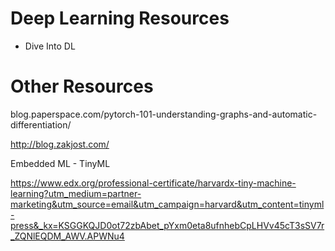 # Deep Learning Resources
- Dive Into DL


# Other Resources


blog.paperspace.com/pytorch-101-understanding-graphs-and-automatic-differentiation/

http://blog.zakjost.com/

Embedded ML - TinyML

https://www.edx.org/professional-certificate/harvardx-tiny-machine-learning?utm_medium=partner-marketing&utm_source=email&utm_campaign=harvard&utm_content=tinyml-press&_kx=KSGGKQJD0ot72zbAbet_pYxm0eta8ufnhebCpLHVv45cT3sSV7r_ZQNlEQDM_AWV.APWNu4
